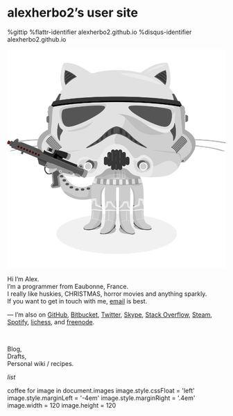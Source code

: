 alexherbo2’s user site
======================

%gittip
%flattr-identifier alexherbo2.github.io
%disqus-identifier alexherbo2.github.io

[![Stormtroopocat](/images/stormtroopocat.png 'This site is built thanks to Pandoc, Haml, Compass, CoffeeScript and Kakoune !  Sources are on GitHub.')][alexherbo2.github.io]

Hi I’m Alex.  
I’m a programmer from Eaubonne, France.  
I really like huskies, CHRISTMAS, horror movies and anything sparkly.  
If you want to get in touch with me, [email](mailto:alexherbo2@gmail.com) is best.

— I’m also on
  [GitHub](https://github.com/alexherbo2),
  [Bitbucket](https://bitbucket.org/alexherbo2),
  [Twitter](https://twitter.com/alexherbo2),
  [Skype](http://skype.com/alexherbo2),
  [Stack Overflow](http://stackoverflow.com/users/3631151/alexherbo2),
  [Steam](http://steamcommunity.com/id/alexherbo2),
  [Spotify](https://open.spotify.com/user/alexherbo2),
  [lichess](http://lichess.org/@/alexherbo2), and
  [freenode](http://webchat.freenode.net?channels=exherbo).                      <div><br>


Blog,  
Drafts,  
Personal wiki / recipes.                                                         </div>


$list$


coffee
    for image in document.images
        image.style.cssFloat    = 'left'
        image.style.marginLeft  = '-4em'
        image.style.marginRight = '.4em'
        image.width             = 120
        image.height            = 120

[alexherbo2.github.io]: https://github.com/alexherbo2/alexherbo2.github.io
